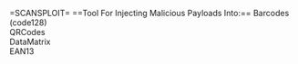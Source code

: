 =SCANSPLOIT=
==Tool For Injecting Malicious Payloads Into:==
Barcodes (code128)<br>
QRCodes<br>
DataMatrix<br>
EAN13
